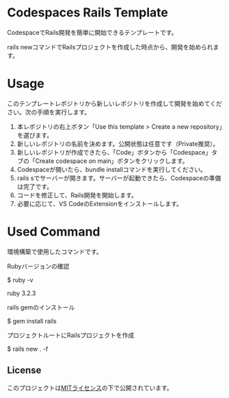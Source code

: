 # Codespaces Rails Template

CodespaceでRails開発を簡単に開始できるテンプレートです。

rails newコマンドでRailsプロジェクトを作成した時点から、開発を始められます。

# Usage

このテンプレートレポジトリから新しいレポジトリを作成して開発を始めてください。次の手順を実行します。

1. 本レポジトリの右上ボタン「Use this template > Create a new repository」を選びます。
2. 新しいレポジトリの名前を決めます。公開状態は任意です（Private推奨）。
3. 新しいレポジトリが作成できたら、「Code」ボタンから「Codespace」タブの「Create codespace on main」ボタンをクリックします。
4. Codespaceが開いたら、bundle installコマンドを実行してください。
5. rails sでサーバーが開きます。サーバーが起動できたら、Codespaceの準備は完了です。
6. コードを修正して、Rails開発を開始します。
7. 必要に応じて、VS CodeのExtensionをインストールします。

# Used Command

環境構築で使用したコマンドです。

Rubyバージョンの確認

$ ruby -v

ruby 3.2.3

rails gemのインストール

$ gem install rails

プロジェクトルートにRailsプロジェクトを作成

$ rails new . -f

## License

このプロジェクトは[MITライセンス](LICENSE)の下で公開されています。

